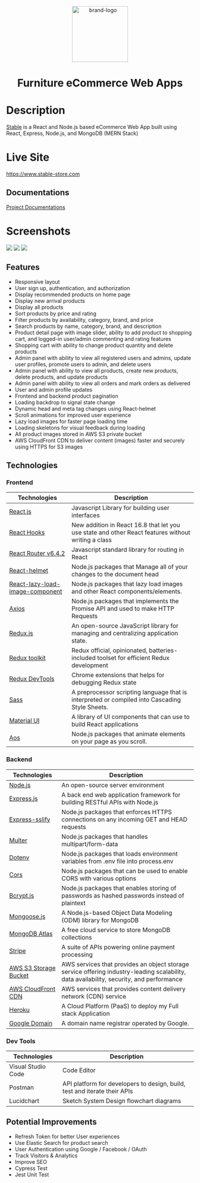 <div align="center">
  <img src="https://d2c0vv5h4nuw6w.cloudfront.net/icons/brand-logo.png" alt="brand-logo" width="150" />
  <h1>Furniture eCommerce Web Apps</h1>
</div>

# Description

<a href="https://www.stable-store.com">Stable</a> is a React and Node.js based eCommerce Web App built using React, Express, Node.js, and MongoDB (MERN Stack)

# Live Site

https://www.stable-store.com

## Documentations

<a href="https://github.com/andyzhp234/stable-e-commerce-web/tree/main/documentations">Project Documentations</a>

# Screenshots

<img src="documentations/image/../images/readme-screenshots/home.png" />
<img src="documentations/image/../images/readme-screenshots/allProducts.png" />
<img src="documentations/image/../images/readme-screenshots/adminLists.png" />

## Features

- Responsive layout
- User sign up, authentication, and authorization
- Display recommended products on home page
- Display new arrival products
- Display all products
- Sort products by price and rating
- Filter products by availability, category, brand, and price
- Search products by name, category, brand, and description
- Product detail page with image slider, ability to add product to shopping cart, and logged-in user/admin commenting and rating features
- Shopping cart with ability to change product quantity and delete products
- Admin panel with ability to view all registered users and admins, update user profiles, promote users to admin, and delete users
- Admin panel with ability to view all products, create new products, delete products, and update products
- Admin panel with ability to view all orders and mark orders as delivered
- User and admin profile updates
- Frontend and backend product pagination
- Loading backdrop to signal state change
- Dynamic head and meta tag changes using React-helmet
- Scroll animations for improved user experience
- Lazy load images for faster page loading time
- Loading skeletons for visual feedback during loading
- All product images stored in AWS S3 private bucket
- AWS CloudFront CDN to deliver content (images) faster and securely using HTTPS for S3 images

## Technologies

### Frontend

| Technologies                                                                                                      | Description                                                                                        |
| ----------------------------------------------------------------------------------------------------------------- | -------------------------------------------------------------------------------------------------- |
| [React.js](https://reactjs.org/)                                                                                  | Javascript Library for building user interfaces                                                    |
| [React Hooks](https://reactjs.org/docs/hooks-intro.html)                                                          | New addition in React 16.8 that let you use state and other React features without writing a class |
| [React Router v6.4.2](https://reactrouter.com/en/main)                                                            | Javascript standard library for routing in React                                                   |
| [React-helmet](https://www.npmjs.com/package/react-helmet)                                                        | Node.js packages that Manage all of your changes to the document head                              |
| [React-lazy-load-image-component](https://www.npmjs.com/package/react-lazy-load-image-component)                  | Node.js packages that lazy load images and other React components/elements.                        |
| [Axios](https://www.npmjs.com/package/axios)                                                                      | Node.js packages that implements the Promise API and used to make HTTP Requests                    |
| [Redux.js](https://redux.js.org/)                                                                                 | An open-source JavaScript library for managing and centralizing application state.                 |
| [Redux toolkit](https://redux-toolkit.js.org/)                                                                    | Redux official, opinionated, batteries-included toolset for efficient Redux development            |
| [Redux DevTools](https://chrome.google.com/webstore/detail/redux-devtools/lmhkpmbekcpmknklioeibfkpmmfibljd?hl=en) | Chrome extensions that helps for debugging Redux state                                             |
| [Sass](https://sass-lang.com/)                                                                                    | A preprocessor scripting language that is interpreted or compiled into Cascading Style Sheets.     |
| [Material UI](https://mui.com/)                                                                                   | A library of UI components that can use to build React applications                                |
| [Aos](https://www.npmjs.com/package/aos)                                                                          | Node.js packages that animate elements on your page as you scroll.                                 |

### Backend

| Technologies                                                   | Description                                                                                                                              |
| -------------------------------------------------------------- | ---------------------------------------------------------------------------------------------------------------------------------------- |
| [Node.js](https://nodejs.org/en/)                              | An open-source server environment                                                                                                        |
| [Express.js](https://expressjs.com/)                           | A back end web application framework for building RESTful APIs with Node.js                                                              |
| [Express-sslify](https://www.npmjs.com/package/express-sslify) | Node.js packages that enforces HTTPS connections on any incoming GET and HEAD requests                                                   |
| [Multer](https://www.npmjs.com/package/multer)                 | Node.js packages that handles multipart/form-data                                                                                        |
| [Dotenv](https://www.npmjs.com/package/dotenv)                 | Node.js packages that loads environment variables from .env file into process.env                                                        |
| [Cors](https://www.npmjs.com/package/cors)                     | Node.js packages that can be used to enable CORS with various options                                                                    |
| [Bcrypt.js](https://www.npmjs.com/package/bcryptjs)            | Node.js packages that enables storing of passwords as hashed passwords instead of plaintext                                              |
| [Mongoose.js](https://mongoosejs.com/docs/)                    | A Node.js-based Object Data Modeling (ODM) library for MongoDB                                                                           |
| [MongoDB Atlas](https://www.mongodb.com/atlas/database)        | A free cloud service to store MongoDB collections                                                                                        |
| [Stripe](https://stripe.com/)                                  | A suite of APIs powering online payment processing                                                                                       |
| [AWS S3 Storage Bucket](https://aws.amazon.com/s3/)            | AWS services that provides an object storage service offering industry-leading scalability, data availability, security, and performance |
| [AWS CloudFront CDN](https://aws.amazon.com/cloudfront/)       | AWS services that provides content delivery network (CDN) service                                                                        |
| [Heroku](https://www.heroku.com/home)                          | A Cloud Platform (PaaS) to deploy my Full stack Application                                                                              |
| [Google Domain](https://domains.google/)                       | A domain name registrar operated by Google.                                                                                              |

### Dev Tools

| Technologies       | Description                                                               |
| ------------------ | ------------------------------------------------------------------------- |
| Visual Studio Code | Code Editor                                                               |
| Postman            | API platform for developers to design, build, test and iterate their APIs |
| Lucidchart         | Sketch System Design flowchart diagrams                                   |

## Potential Improvements

- Refresh Token for better User experiences
- Use Elastic Search for product search
- User Authentication using Google / Facebook / OAuth
- Track Visitors & Analytics
- Improve SEO
- Cypress Test
- Jest Unit Test
